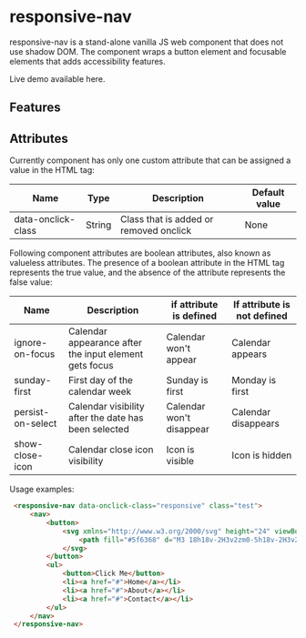 # responsive-nav

responsive-nav is a stand-alone vanilla JS web component that does not use shadow DOM. The component wraps a button element and focusable elements that adds accessibility features.

Live demo available here.

## Features


## Attributes

Currently component has only one custom attribute that can be assigned a value in the HTML tag:

Name               |Type     |Description                             |Default value
-------------------|---------|----------------------------------------|--------------
data-onclick-class |  String | Class that is added or removed onclick | None


Following component attributes are boolean attributes, also known as valueless attributes. The presence of a boolean attribute in the HTML tag represents the true value, and the absence of the attribute represents the false value:

Name   | Description | if attribute is defined | If attribute is not defined
-------|-------------|-------------------------|----------------------------
ignore-on-focus | Calendar appearance after the input element gets focus| Calendar won't appear| Calendar appears
sunday-first | First day of the calendar week | Sunday is first | Monday is first
persist-on-select | Calendar visibility after the date has been selected | Calendar won't disappear | Calendar disappears
show-close-icon | Calendar close icon visibility | Icon is visible | Icon is hidden

Usage examples:

   ```html
    <responsive-nav data-onclick-class="responsive" class="test">
        <nav> 
            <button> 
                <svg xmlns="http://www.w3.org/2000/svg" height="24" viewBox="0 0 24 24" width="24"><path d="M0 0h24v24H0z" fill="none"/>
                    <path fill="#5f6368" d="M3 18h18v-2H3v2zm0-5h18v-2H3v2zm0-7v2h18V6H3z"/>
                </svg>
            </button> 
            <ul>
                <button>Click Me</button>
                <li><a href="#">Home</a></li>
                <li><a href="#">About</a></li>
                <li><a href="#">Contact</a></li>
            </ul>
        </nav>
    </responsive-nav>
   ```
